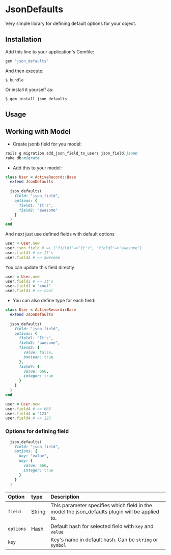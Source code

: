 # JsonDefaults

Very simple library for defining default options for your object.

## Installation

Add this line to your application's Gemfile:

```ruby
gem 'json_defaults'
```

And then execute:

    $ bundle

Or install it yourself as:

    $ gem install json_defaults

## Usage

Working with Model
------------------------

- Create jsonb field for you model:

```ruby
rails g migration add_json_field_to_users json_field:jsonb
rake db:migrate
```

- Add this to your model:

```ruby
class User < ActiveRecord::Base
  extend JsonDefaults
  
  json_defaults(
    field: "json_field", 
    options: {
      field1: "It's",
      field2: "awesome"
    }
  )
end
```
And next just use defined fields with default options

```ruby
user = User.new
user.json_field # => {"field1"=>"It's", "field2"=>"awesome"}
user.field1 # => It's
user.field2 # => awesome
```
You can update this field directly

```ruby
user = User.new
user.field1 # => It's
user.field1 = "cool" 
user.field1 # => cool
```

- You can also define type for each field:

```ruby
class User < ActiveRecord::Base
  extend JsonDefaults
  
  json_defaults(
    field: "json_field", 
    options: {
      field1: "It's",
      field2: "awesome",
      field3: {
        value: false,
        boolean: true
      },
      field4: {
        value: 666,
        integer: true
      }
    }
  )
end
```

```ruby
user = User.new
user.field4 # => 666
user.field4 = "123" 
user.field4 # => 123
```

### Options for defining field

```ruby
  json_defaults(
    field: "json_field", 
    options: {
      key: "value",
      key: {
        value: 666,
        integer: true
      }
    }
  )
```

| Option | type | Description |
| :--- | :--- | :--- |
| `field` |String| This parameter specifies which field in the model the json_defaults plugin will be applied to. |
| `options` |Hash| Default hash for selected field with ```key``` and ```value``` |
| `key` || Key's name in default hash. Can be ```string``` or ```symbol```|

